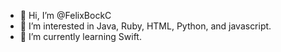 - 👋 Hi, I’m @FelixBockC
- 👀 I’m interested in Java, Ruby, HTML, Python, and javascript. 
- 🌱 I’m currently learning Swift.

